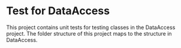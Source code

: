 # Test for DataAccess

This project contains unit tests for testing classes in the DataAccess project. The folder structure of this project maps to the structure in DataAccess.
